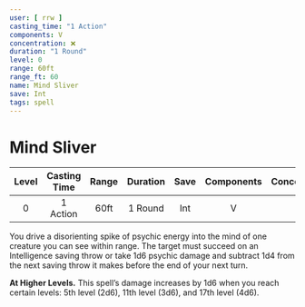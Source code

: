 ```yaml
---
user: [ rrw ]
casting_time: "1 Action"
components: V
concentration: ❌
duration: "1 Round"
level: 0
range: 60ft
range_ft: 60
name: Mind Sliver
save: Int
tags: spell
---
```

# Mind Sliver

| **Level** | **Casting Time** | **Range** | **Duration** | **Save** | **Components** | **Concentration** |
|:---:|:---:|:---:|:---:|:---:|:---:|:---:|
| 0 | 1 Action | 60ft | 1 Round | Int | V | ❌ |

You drive a disorienting spike of psychic energy into the mind of one creature you can see within range. The target must succeed on an Intelligence saving throw or take 1d6 psychic damage and subtract 1d4 from the next saving throw it makes before the end of your next turn.

**At Higher Levels.** This spell’s damage increases by 1d6 when you reach certain levels: 5th level (2d6), 11th level (3d6), and 17th level (4d6).
